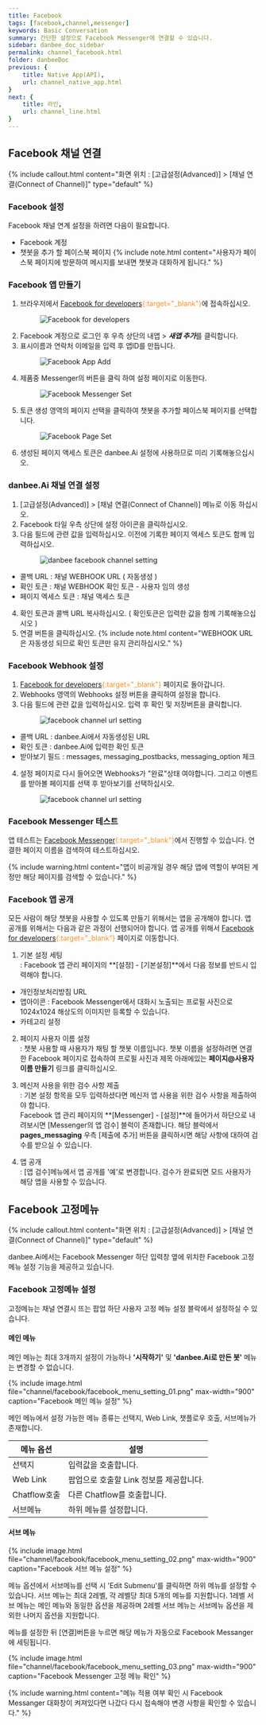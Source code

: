 ```yaml
---
title: Facebook
tags: [facebook,channel,messenger]
keywords: Basic Conversation
summary: 간단한 설정으로 Facebook Messenger에 연결할 수 있습니다.
sidebar: danbee_doc_sidebar
permalink: channel_facebook.html
folder: danbeeDoc
previous: {
    title: Native App(API),
    url: channel_native_app.html
}
next: {
    title: 라인,
    url: channel_line.html
}
---
```


## Facebook 채널 연결 
 {% include callout.html content="화면 위치 : [고급설정(Advanced)] > [채널 연결(Connect of Channel)]" type="default" %}


### Facebook 설정
Facebook 채널 연계 설정을 하려면 다음이 필요합니다.

* Facebook 계정
* 챗봇을 추가 할 페이스북 페이지
{% include note.html content="사용자가 페이스북 페이지에 방문하여 메시지를 보내면 챗봇과 대화하게 됩니다." %}


### Facebook 앱 만들기
1. 브라우저에서 <span style="color:#f69023;">[Facebook for developers](https://developers.facebook.com/){:target="_blank"}</span>에 접속하십시오.<figure><img class="docimage" src="images/channel/facebook/facebook_dev_homepage.png" alt="Facebook for developers" style="max-width: 800px"></figure>
2. Facebook 계정으로 로그인 후 우측 상단의 내앱 > ***새앱 추가***를 클릭합니다.
3. 표시이름과 연락처 이메일을 입력 후 앱ID를 만듭니다.<figure><img class="docimage" src="images/channel/facebook/facebook_dev_appadd.png" alt="Facebook App Add" style="max-width: 800px"></figure>
4. 제품중 Messenger의 버튼을 클릭 하여 설정 페이지로 이동한다.<figure><img class="docimage" src="images/channel/facebook/facebook_dev_messenger_setting.png" alt="Facebook Messenger Set" style="max-width: 800px"></figure>
5. 토큰 생성 영역의 페이지 선택을 클릭하여 챗봇을 추가할 페이스북 페이지를 선택합니다.<figure><img class="docimage" src="images/channel/facebook/facebook_dev_page_setting.png" alt="Facebook Page Set" style="max-width: 800px"></figure>
6. 생성된 페이지 액세스 토큰은 danbee.Ai 설정에 사용하므로 미리 기록해놓으십시오.

### danbee.Ai 채널 연결 설정
1. [고급설정(Advanced)] > [채널 연결(Connect of Channel)] 메뉴로 이동 하십시오.
2. Facebook 타일 우측 상단에 설정 아이콘을 클릭하십시오.
3. 다음 필드에 관련 값을 입력하십시오. 이전에 기록한 페이지 엑세스 토큰도 함께 입력하십시오.<figure><img class="docimage" src="images/channel/facebook/facebook_danbee_setting.png" alt="danbee facebook channel setting" style="max-width: 800px"></figure>
  * 콜백 URL : 채널 WEBHOOK URL ( 자동생성 )
  * 확인 토큰 : 채널 WEBHOOK 확인 토큰 - 사용자 임의 생성
  * 페이지 엑세스 토큰 : 채널 액세스 토큰 
4. 확인 토큰과 콜백 URL 복사하십시오. ( 확인토큰은 입력한 값을 함께 기록해놓으십시오 )
5. 연결 버튼을 클릭하십시오.
{% include note.html content="WEBHOOK URL은 자동생성 되므로 확인 토큰만 유지 관리하십시오." %}

### Facebook Webhook 설정 
1. <span style="color:#f69023;">[Facebook for developers](https://developers.facebook.com/){:target="_blank"}</span> 페이지로 돌아갑니다. 
2. Webhooks 영역의 Webhooks 설정 버튼을 클릭하여 설정을 합니다. 
3. 다음 필드에 관련 값을 입력하십시오. 입력 후 확인 및 저장버튼을 클릭합니다.<figure><img class="docimage" src="images/channel/facebook/facebook_channel_webhook_setting.png" alt="facebook channel url setting" style="max-width: 800px"></figure>
  * 콜백 URL : danbee.Ai에서 자동생성된 URL
  * 확인 토큰 : danbee.Ai에 입력한 확인 토큰 
  * 받아보기 필드 : messages, messaging_postbacks, messaging_option 체크 
4. 설정 페이지로 다시 들어오면 Webhooks가 "완료"상태 여야합니다. 그리고 이벤트를 받아볼 페이지를 선택 후 받아보기를 선택하십시오.<figure><img class="docimage" src="images/channel/facebook/facebook_channel_webhook_setting1.png" alt="facebook channel url setting" style="max-width: 800px"></figure>

### Facebook Messenger 테스트

앱 테스트는 <span style="color:#f69023;">[Facebook Messenger](https://www.messenger.com){:target="_blank"}</span>에서 진행할 수 있습니다. 연결한 페이지 이름을 검색하여 테스트하십시오.

{% include warning.html content="앱이 비공개일 경우 해당 앱에 역할이 부여된 계정만 해당 페이지를 검색할 수 있습니다." %}


### Facebook 앱 공개

모든 사람이 해당 챗봇을 사용할 수 있도록 만들기 위해서는 앱을 공개해야 합니다. 앱 공개를 위해서는 다음과 같은 과정이 선행되어야 합니다. 앱 공개를 위해서 <span style="color:#f69023;">[Facebook for developers](https://developers.facebook.com/){:target="_blank"}</span> 페이지로 이동합니다.

1. 기본 설정 세팅<br/>
  : Facebook 앱 관리 페이지의 **[설정] - [기본설정]**에서 다음 정보를 반드시 입력해야 합니다.
  - 개인정보처리방침 URL
  - 앱아이콘 : Facebook Messenger에서 대화시 노출되는 프로필 사진으로 1024x1024 해상도의 이미지만 등록할 수 있습니다.
  - 카테고리 설정

2. 페이지 사용자 이름 설정<br/>
  : 챗봇 사용할 때 사용자가 채팅 할 챗봇 이름입니다. 챗봇 이름을 설정하려면 연결한 Facebook 페이지로 접속하여 프로필 사진과 제목 아래에있는 **페이지@사용자 이름 만들기** 링크를 클릭하십시오.

3. 메신저 사용을 위한 검수 사항 제출<br/>
  : 기본 설정 항목을 모두 입력하셨다면 메신저 앱 사용을 위한 검수 사항을 제출하여야 합니다.<br/>
  Facebook 앱 관리 페이지의 **[Messenger] - [설정]**에 들어가서 하단으로 내려보시면 [Messenger의 앱 검수] 블럭이 존재합니다. 해당 블럭에서 **pages_messaging** 우측 [제출에 추가] 버튼을 클릭하시면 해당 사항에 대하여 검수를 받으실 수 있습니다.

3. 앱 공개<br/>
  : [앱 검수]메뉴에서 앱 공개를 '예'로 변경합니다. 검수가 완료되면 모드 사용자가 해당 앱을 사용할 수 있습니다. 


## Facebook 고정메뉴
{% include callout.html content="화면 위치 : [고급설정(Advanced)] > [채널 연결(Connect of Channel)]" type="default" %}

danbee.Ai에서는 Facebook Messenger 하단 입력창 옆에 위치한 Facebook 고정메뉴 설정 기능을 제공하고 있습니다.

### Facebook 고정메뉴 설정

고정메뉴는 채널 연결시 뜨는 팝업 하단 사용자 고정 메뉴 설정 블락에서 설정하실 수 있습니다.

#### 메인 메뉴
메인 메뉴는 최대 3개까지 설정이 가능하나 **'시작하기'** 및 **'danbee.Ai로 만든 봇'** 메뉴는 변경할 수 없습니다.<br/>

{% include image.html file="channel/facebook/facebook_menu_setting_01.png" max-width="900" caption="Facebook 메인 메뉴 설정" %} 

메인 메뉴에서 설정 가능한 메뉴 종류는 선택지, Web Link, 챗플로우 호출, 서브메뉴가 존재합니다.

| 메뉴 옵션 | 설명 | 
|--------|-------|
| 선택지 | 입력값을 호출합니다. |
| Web Link | 팝업으로 호출할 Link 정보를 제공합니다. |
| Chatflow호출 | 다른 Chatflow를 호출합니다. |
| 서브메뉴 | 하위 메뉴를 설정합니다. |

#### 서브 메뉴

{% include image.html file="channel/facebook/facebook_menu_setting_02.png" max-width="900" caption="Facebook 서브 메뉴 설정" %} 

메뉴 옵션에서 서브메뉴를 선택 시 'Edit Submenu'를 클릭하면 하위 메뉴를 설정할 수 있습니다. 서브 메뉴는 최대 2레벨, 각 레벨당 최대 5개의 메뉴를 지원합니다. 1레벨 서브 메뉴는 메인 메뉴와 동일한 옵션을 제공하며 2레벨 서브 메뉴는 서브메뉴 옵션을 제외한 나머지 옵션을 지원합니다.<br/>

메뉴를 설정한 뒤 [연결]버튼을 누르면 해당 메뉴가 자동으로 Facebook Messanger에 세팅됩니다.

{% include image.html file="channel/facebook/facebook_menu_setting_03.png" max-width="900" caption="Facebook Messenger 고정 메뉴 확인" %}

{% include warning.html content="메뉴 적용 여부 확인 시 Facebook Messanger 대화창이 켜져있다면 나갔다 다시 접속해야 변경 사항을 확인할 수 있습니다." %}



